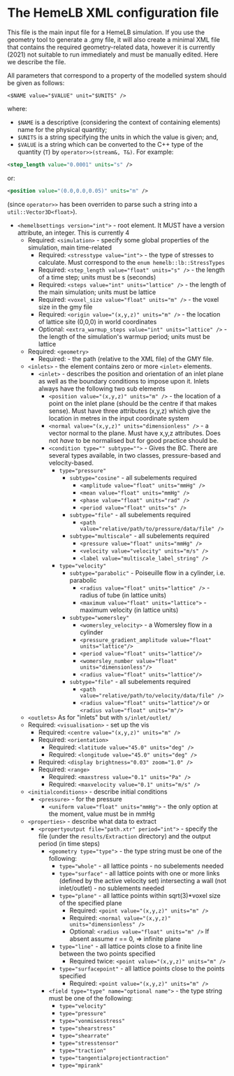 # The HemeLB XML configuration file

This file is the main input file for a HemeLB simulation. If you use
the geometry tool to generate a .gmy file, it will also create a
minimal XML file that contains the required geometry-related data,
however it is currently (2021) not suitable to run immediately and
must be manually edited. Here we describe the file.

All parameters that correspond to a property of the modelled system
should be given as follows:

    <$NAME value="$VALUE" unit="$UNITS" />
where:
 * `$NAME` is a descriptive (considering the context of containing
   elements) name for the physical quantity;
 * `$UNITS` is a string specifying the units in which the value is
   given; and,
 * `$VALUE` is a string which can be converted to the C++ type of the
   quantity (`T`) by `operator>>(stream&, T&)`. For example:
```xml
<step_length value="0.0001" units="s" />
```
or:
```xml
<position value="(0.0,0.0,0.05)" units="m" />
```
   (since `operator>>` has been overriden to parse such a string into
   a `util::Vector3D<float>`).

* `<hemelbsettings version="int">` - root element. It MUST have a version attribute, an integer. This is currently 4
  * Required: `<simulation>`  - specify some global properties of the simulation, main time-related
    * Required: `<stresstype value="int">` - the type of stresses to calculate. Must correspond to the `enum hemelb::lb::StressTypes`
    * Required: `<step_length value="float" units="s" />` - the length of a time step; units must be s (seconds)
    * Required: `<steps value="int" units="lattice" />` - the length of the main simulation; units must be lattice
    * Required: `<voxel_size value="float" units="m" />` - the voxel size in the gmy file
    * Required: `<origin value="(x,y,z)" units="m" />` - the location of lattice site (0,0,0) in world coordinates 
    * Optional: `<extra_warmup_steps value="int" units="lattice" />` - the length of the simulation's warmup period; units must be lattice
  * Required: `<geometry>`
    * Required: <datafile path="relative path to geometry file" /> - the path (relative to the XML file) of the GMY file.
  * `<inlets>` - the element contains zero or more `<inlet>` elements.
    * `<inlet>` - describes the position and orientation of an inlet plane as well as the boundary conditions to impose upon it. Inlets always have the following two sub elements
       * `<position value="(x,y,z)" units="m" />` - the location of a point on the inlet plane (should be the centre if that makes sense). Must have three attributes (x,y,z) which give the location in metres in the input coordinate system
       * `<normal value="(x,y,z)" units="dimensionless" />` - a vector normal to the plane. Must have x,y,z attributes. Does not *have* to be normalised but for good practice should be.
       * `<condition type="" subtype="">` - Gives the BC. There are several types available, in two classes, pressure-based and velocity-based.
         * `type="pressure"`
           * `subtype="cosine"` - all subelements required
             * `<amplitude value="float" units="mmHg" />`
             * `<mean value="float" units="mmHg" />`
             * `<phase value="float" units="rad" />`
             * `<period value="float" units="s" />`
           * `subtype="file"` - all subelements required
             * `<path value="relative/path/to/pressure/data/file" />`
           * `subtype="multiscale"` - all subelements required
             * `<pressure value="float" units="mmHg" />`
             * `<velocity value="velocity" units="m/s" />`
             * `<label value="multiscale_label_string" />`
         * `type="velocity"`
           * `subtype="parabolic"` - Poiseuille flow in a cylinder, i.e. parabolic
             * `<radius value="float" units="lattice" />` -  radius of tube (in lattice units)
             * `<maximum value="float" units="lattice">` -  maximum velocity (in lattice units)
           * `subtype="womersley"`
             * `<womersley_velocity>` - a Womersley flow in a cylinder
             * `<pressure_gradient_amplitude value="float" units="lattice"/>`
             * `<period value="float" units="lattice"/>`
             * `<womersley_number value="float" units="dimensionless"/>`
             * `<radius value="float" units="lattice"/>`
           * `subtype="file"` - all subelements required
             * `<path value="relative/path/to/velocity/data/file" />`
             * `<radius value="float" units="lattice"/>` or `<radius value="float" units="m"/>`
  * `<outlets>`
     As for "inlets" but with `s/inlet/outlet/`
  * Required: `<visualisation>` - set up the vis
    * Required: `<centre value="(x,y,z)" units="m" />`
    * Required: `<orientation>`
      * Required: `<latitude value="45.0" units="deg" />`
      * Required: `<longitude value="45.0" units="deg" />`
    * Required: `<display brightness="0.03" zoom="1.0" />`
    * Required: `<range>`
      * Required: `<maxstress value="0.1" units="Pa" />`
      * Required: `<maxvelocity value="0.1" units="m/s" />`
  * `<initialconditions>` - describe initial conditions
    * `<pressure>` - for the pressure
      * `<uniform value="float" units="mmHg">` - the only option at the moment, value must be in mmHg
  * `<properties>` - describe what data to extract
    * `<propertyoutput file="path.xtr" period="int">` - specify the file (under the `results/Extraction` directory) and the output period (in time steps)
      * `<geometry type="type">` - the type string must be one of the following:
        * `type="whole"` - all lattice points - no subelements needed
        * `type="surface"` - all lattice points with one or more links (defined by the active velocity set) intersecting a wall (not inlet/outlet) - no sublements needed
        * `type="plane"` - all lattice points within sqrt(3)*voxel size of the specified plane
          * Required: `<point value="(x,y,z)" units="m" />`
          * Required: `<normal value="(x,y,z)" units="dimensionless" />`
          * Optional: `<radius value="float" units="m" />` If absent assume r == 0, => infinite plane
        * `type="line"` - all lattice points close to a finite line between the two points specified
          * Required twice: `<point value="(x,y,z)" units="m" />`
        * `type="surfacepoint"` - all lattice points close to the points specified
          * Required: `<point value="(x,y,z)" units="m" />`
      * `<field type="type" name="optional name">` - the type string must be one of the following:
        * `type="velocity"`
        * `type="pressure"`
        * `type="vonmisesstress"`
        * `type="shearstress"`
        * `type="shearrate"`
        * `type="stresstensor"`
        * `type="traction"`
        * `type="tangentialprojectiontraction"`
        * `type="mpirank"`
